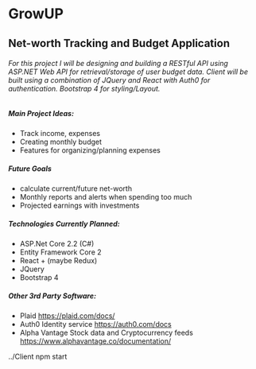 # GrowUP
## Net-worth Tracking and Budget Application
###### For this project I will be designing and building a RESTful API using ASP.NET Web API for retrieval/storage of user budget data. Client will be built using a combination of JQuery and React with Auth0 for authentication. Bootstrap 4 for styling/Layout.

##### Main Project Ideas:
- Track income, expenses
- Creating monthly budget
- Features for organizing/planning expenses

##### Future Goals
- calculate current/future net-worth
- Monthly reports and alerts when spending too much 
- Projected earnings with investments

##### Technologies Currently Planned:
- ASP.Net Core 2.2 (C#)
- Entity Framework Core 2
- React + (maybe Redux)
- JQuery
- Bootstrap 4 

##### Other 3rd Party Software:
- Plaid https://plaid.com/docs/
- Auth0 Identity service https://auth0.com/docs
- Alpha Vantage Stock data and Cryptocurrency feeds https://www.alphavantage.co/documentation/


../Client npm start
